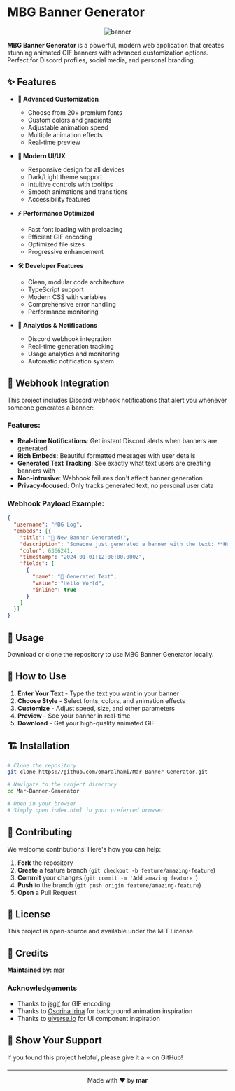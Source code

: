 # MBG Banner Generator

<p align="center">
  <img src="https://cdn.discordapp.com/attachments/729486981268111441/1130868679500894208/download_3.gif" alt="banner" />
</p>

**MBG Banner Generator** is a powerful, modern web application that creates stunning animated GIF banners with advanced customization options. Perfect for Discord profiles, social media, and personal branding.

## ✨ Features

- **🎨 Advanced Customization**
  - Choose from 20+ premium fonts
  - Custom colors and gradients
  - Adjustable animation speed
  - Multiple animation effects
  - Real-time preview

- **🚀 Modern UI/UX**
  - Responsive design for all devices
  - Dark/Light theme support
  - Intuitive controls with tooltips
  - Smooth animations and transitions
  - Accessibility features

- **⚡ Performance Optimized**
  - Fast font loading with preloading
  - Efficient GIF encoding
  - Optimized file sizes
  - Progressive enhancement

- **🛠️ Developer Features**
  - Clean, modular code architecture
  - TypeScript support
  - Modern CSS with variables
  - Comprehensive error handling
  - Performance monitoring

- **🔔 Analytics & Notifications**
  - Discord webhook integration
  - Real-time generation tracking
  - Usage analytics and monitoring
  - Automatic notification system

## 🔔 Webhook Integration

This project includes Discord webhook notifications that alert you whenever someone generates a banner:

### Features:
- **Real-time Notifications**: Get instant Discord alerts when banners are generated
- **Rich Embeds**: Beautiful formatted messages with user details
- **Generated Text Tracking**: See exactly what text users are creating banners with
- **Non-intrusive**: Webhook failures don't affect banner generation
- **Privacy-focused**: Only tracks generated text, no personal user data

### Webhook Payload Example:
```json
{
  "username": "MBG Log",
  "embeds": [{
    "title": "🎨 New Banner Generated!",
    "description": "Someone just generated a banner with the text: **Hello World**",
    "color": 6366241,
    "timestamp": "2024-01-01T12:00:00.000Z",
    "fields": [
      {
        "name": "📝 Generated Text",
        "value": "Hello World",
        "inline": true
      }
    ]
  }]
}
```

## 🚀 Usage

Download or clone the repository to use MBG Banner Generator locally.

## 🎯 How to Use

1. **Enter Your Text** - Type the text you want in your banner
2. **Choose Style** - Select fonts, colors, and animation effects
3. **Customize** - Adjust speed, size, and other parameters
4. **Preview** - See your banner in real-time
5. **Download** - Get your high-quality animated GIF

## 🏗️ Installation

```bash
# Clone the repository
git clone https://github.com/omaralhami/Mar-Banner-Generator.git

# Navigate to the project directory
cd Mar-Banner-Generator

# Open in your browser
# Simply open index.html in your preferred browser
```

## 🤝 Contributing

We welcome contributions! Here's how you can help:

1. **Fork** the repository
2. **Create** a feature branch (`git checkout -b feature/amazing-feature`)
3. **Commit** your changes (`git commit -m 'Add amazing feature'`)
4. **Push** to the branch (`git push origin feature/amazing-feature`)
5. **Open** a Pull Request

## 📝 License

This project is open-source and available under the MIT License.

## 🙏 Credits

**Maintained by:** [mar](https://github.com/omaralhami)

### Acknowledgements
- Thanks to [jsgif](https://github.com/antimatter15/jsgif/tree/master) for GIF encoding
- Thanks to [Osorina Irina](https://codepen.io/osorina) for background animation inspiration
- Thanks to [uiverse.io](https://uiverse.io) for UI component inspiration

## 🌟 Show Your Support

If you found this project helpful, please give it a ⭐ on GitHub!

---

<p align="center">
  Made with ❤️ by <strong>mar</strong>
</p>
